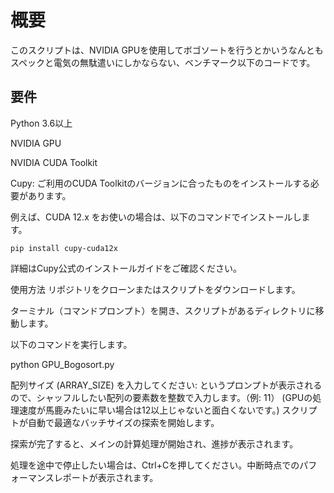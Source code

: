 # 概要
このスクリプトは、NVIDIA GPUを使用してボゴソートを行うとかいうなんともスペックと電気の無駄遣いにしかならない、ベンチマーク以下のコードです。

## 要件
Python 3.6以上

NVIDIA GPU

NVIDIA CUDA Toolkit

Cupy: ご利用のCUDA Toolkitのバージョンに合ったものをインストールする必要があります。

例えば、CUDA 12.x をお使いの場合は、以下のコマンドでインストールします。

`pip install cupy-cuda12x`

詳細はCupy公式のインストールガイドをご確認ください。

使用方法
リポジトリをクローンまたはスクリプトをダウンロードします。

ターミナル（コマンドプロンプト）を開き、スクリプトがあるディレクトリに移動します。

以下のコマンドを実行します。

python GPU_Bogosort.py

配列サイズ (ARRAY_SIZE) を入力してください: というプロンプトが表示されるので、シャッフルしたい配列の要素数を整数で入力します。（例: 11）
(GPUの処理速度が馬鹿みたいに早い場合は12以上じゃないと面白くないです。)
スクリプトが自動で最適なバッチサイズの探索を開始します。

探索が完了すると、メインの計算処理が開始され、進捗が表示されます。

処理を途中で停止したい場合は、Ctrl+Cを押してください。中断時点でのパフォーマンスレポートが表示されます。